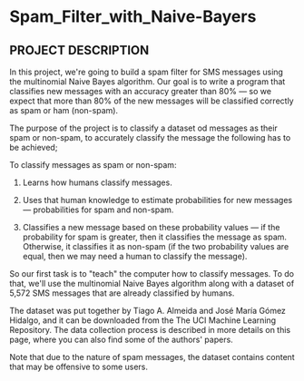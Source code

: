 # Spam_Filter_with_Naive-Bayers
## PROJECT DESCRIPTION
In this project, we're going to build a spam filter for SMS messages using the multinomial Naive Bayes algorithm. Our goal is to write a program that classifies new messages with an accuracy greater than 80% — so we expect that more than 80% of the new messages will be classified correctly as spam or ham (non-spam).

The purpose of the project is to classify  a dataset od messages as their spam or non-spam, to accurately classify the message the following has to be achieved;

To classify messages as spam or non-spam:

1. Learns how humans classify messages.

2. Uses that human knowledge to estimate probabilities for new messages — probabilities for spam and non-spam.

3. Classifies a new message based on these probability values — if the probability for spam is greater, then it classifies the message as spam. Otherwise, it classifies it as non-spam (if the two probability values are equal, then we may need a human to classify the message).

So our first task is to "teach" the computer how to classify messages. To do that, we'll use the multinomial Naive Bayes algorithm along with a dataset of 5,572 SMS messages that are already classified by humans.

The dataset was put together by Tiago A. Almeida and José María Gómez Hidalgo, and it can be downloaded from the The UCI Machine Learning Repository. The data collection process is described in more details on this page, where you can also find some of the authors' papers.



Note that due to the nature of spam messages, the dataset contains content that may be offensive to some users.
